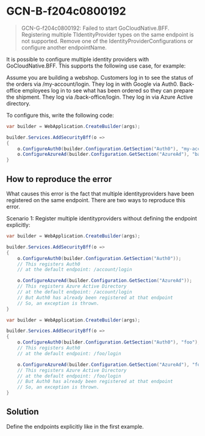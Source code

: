 # GCN-B-f204c0800192

> GCN-G-f204c0800192: Failed to start GoCloudNative.BFF. Registering multiple TIdentityProvider types on the same endpoint is not supported. Remove one of the IdentityProviderConfigurations or configure another endpointName.

It is possible to configure multiple identity providers with GoCloudNative.BFF. This supports the following use case, for example:

Assume you are building a webshop. Customers log in to see the status of the orders via /my-account/login. They log in with Google via Auth0. Back-office employees log in to see what has been ordered so they can prepare the shipment. They log via /back-office/login. They log in via Azure Active directory.

To configure this, write the following code:

```csharp
var builder = WebApplication.CreateBuilder(args);

builder.Services.AddSecurityBff(o =>
{
    o.ConfigureAuth0(builder.Configuration.GetSection("Auth0"), "my-account");
    o.ConfigureAzureAd(builder.Configuration.GetSection("AzureAd"), "back-office");
}
```

## How to reproduce the error

What causes this error is the fact that multiple identityproviders have been registered on the same endpoint. There are two ways to reproduce this error. 

Scenario 1: Register multiple identityproviders without defining the endpoint explicitly:

```csharp
var builder = WebApplication.CreateBuilder(args);

builder.Services.AddSecurityBff(o =>
{
    o.ConfigureAuth0(builder.Configuration.GetSection("Auth0"));
    // This registers Auth0 
    // at the default endpoint: /account/login

    o.ConfigureAzureAd(builder.Configuration.GetSection("AzureAd"));
    // This registers Azure Active Directory 
    // at the default endpoint: /account/login
    // But Auth0 has already been registered at that endpoint
    // So, an exception is thrown.
}
```

```csharp
var builder = WebApplication.CreateBuilder(args);

builder.Services.AddSecurityBff(o =>
{
    o.ConfigureAuth0(builder.Configuration.GetSection("Auth0"), "foo");
    // This registers Auth0 
    // at the default endpoint: /foo/login

    o.ConfigureAzureAd(builder.Configuration.GetSection("AzureAd"), "foo");
    // This registers Azure Active Directory 
    // at the default endpoint: /foo/login
    // But Auth0 has already been registered at that endpoint
    // So, an exception is thrown.
}
```

## Solution

Define the endpoints explicitly like in the first example.